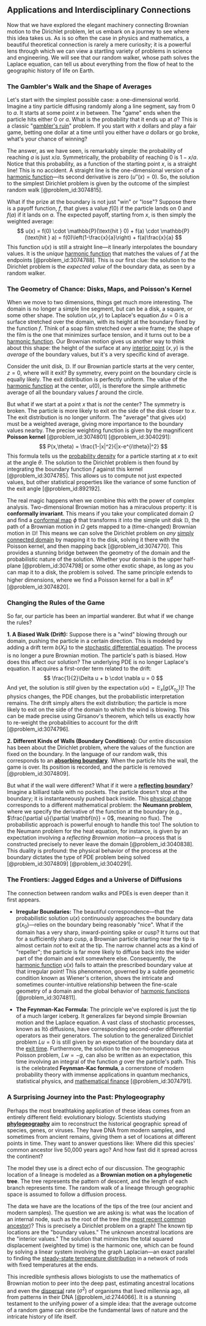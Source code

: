 ## Applications and Interdisciplinary Connections

Now that we have explored the elegant machinery connecting Brownian motion to the Dirichlet problem, let us embark on a journey to see where this idea takes us. As is so often the case in physics and mathematics, a beautiful theoretical connection is rarely a mere curiosity; it is a powerful lens through which we can view a startling variety of problems in science and engineering. We will see that our random walker, whose path solves the Laplace equation, can tell us about everything from the flow of heat to the geographic history of life on Earth.

### The Gambler's Walk and the Shape of Averages

Let's start with the simplest possible case: a one-dimensional world. Imagine a tiny particle diffusing randomly along a line segment, say from $0$ to $a$. It starts at some point $x$ in between. The "game" ends when the particle hits either $0$ or $a$. What is the probability that it ends up at $a$? This is a classic "[gambler's ruin](@article_id:261805)" problem. If you start with $x$ dollars and play a fair game, betting one dollar at a time until you either have $a$ dollars or go broke, what's your chance of winning?

The answer, as we have seen, is remarkably simple: the probability of reaching $a$ is just $x/a$. Symmetrically, the probability of reaching $0$ is $1 - x/a$. Notice that this probability, as a function of the starting point $x$, is a straight line! This is no accident. A straight line is the one-dimensional version of a [harmonic function](@article_id:142903)—its second derivative is zero ($u''(x)=0$). So, the solution to the simplest Dirichlet problem is given by the outcome of the simplest random walk [@problem_id:3074815].

What if the prize at the boundary is not just "win" or "lose"? Suppose there is a payoff function, $f$, that gives a value $f(0)$ if the particle lands on $0$ and $f(a)$ if it lands on $a$. The expected payoff, starting from $x$, is then simply the weighted average:
$$
u(x) = f(0) \cdot \mathbb{P}(\text{hit } 0) + f(a) \cdot \mathbb{P}(\text{hit } a) = f(0)\left(1-\frac{x}{a}\right) + f(a)\frac{x}{a}
$$
This function $u(x)$ is still a straight line—it linearly interpolates the boundary values. It is the *unique* [harmonic function](@article_id:142903) that matches the values of $f$ at the endpoints [@problem_id:3074788]. This is our first clue: the solution to the Dirichlet problem is the *expected value* of the boundary data, as seen by a random walker.

### The Geometry of Chance: Disks, Maps, and Poisson's Kernel

When we move to two dimensions, things get much more interesting. The domain is no longer a simple line segment, but can be a disk, a square, or some other shape. The solution $u(x,y)$ to Laplace's equation $\Delta u = 0$ is a surface stretched over the domain, with its height at the boundary fixed by the function $f$. Think of a soap film stretched over a wire frame; the shape of the film is the one that minimizes surface tension, and it turns out to be a [harmonic function](@article_id:142903). Our Brownian motion gives us another way to think about this shape: the height of the surface at any [interior point](@article_id:149471) $(x,y)$ is the *average* of the boundary values, but it's a very specific kind of average.

Consider the unit disk, $\mathbb{D}$. If our Brownian particle starts at the very center, $z=0$, where will it exit? By symmetry, every point on the boundary circle is equally likely. The exit distribution is perfectly uniform. The value of the [harmonic function](@article_id:142903) at the center, $u(0)$, is therefore the simple arithmetic average of all the boundary values $f$ around the circle.

But what if we start at a point $x$ that is *not* the center? The symmetry is broken. The particle is more likely to exit on the side of the disk closer to $x$. The exit distribution is no longer uniform. The "average" that gives $u(x)$ must be a weighted average, giving more importance to the boundary values nearby. The precise weighting function is given by the magnificent **Poisson kernel** [@problem_id:3074801] [@problem_id:3040291]:
$$
P(x,\theta) = \frac{1-|x|^2}{|x-e^{i\theta}|^2}
$$
This formula tells us the [probability density](@article_id:143372) for a particle starting at $x$ to exit at the angle $\theta$. The solution to the Dirichlet problem is then found by integrating the boundary function $f$ against this kernel [@problem_id:3074785]. This allows us to compute not just expected values, but other statistical properties like the variance of some function of the exit angle [@problem_id:892192].

The real magic happens when we combine this with the power of complex analysis. Two-dimensional Brownian motion has a miraculous property: it is **conformally invariant**. This means if you take your complicated domain $\Omega$ and find a [conformal map](@article_id:159224) $\phi$ that transforms it into the simple unit disk $\mathbb{D}$, the path of a Brownian motion in $\Omega$ gets mapped to a (time-changed) Brownian motion in $\mathbb{D}$! This means we can solve the Dirichlet problem on *any* [simply connected domain](@article_id:196929) by mapping it to the disk, solving it there with the Poisson kernel, and then mapping back [@problem_id:3074770]. This provides a stunning bridge between the geometry of the domain and the probabilistic nature of the solution. Whether your domain is the upper half-plane [@problem_id:3074798] or some other exotic shape, as long as you can map it to a disk, the problem is solved. The same principle extends to higher dimensions, where we find a Poisson kernel for a ball in $\mathbb{R}^d$ [@problem_id:3074820].

### Changing the Rules of the Game

So far, our particle has been an impartial wanderer. But what if we change the rules?

**1. A Biased Walk (Drift):** Suppose there is a "wind" blowing through our domain, pushing the particle in a certain direction. This is modeled by adding a drift term $b(X_t)$ to the [stochastic differential equation](@article_id:139885). The process is no longer a pure Brownian motion. The particle's path is biased. How does this affect our solution? The underlying PDE is no longer Laplace's equation. It acquires a first-order term related to the drift:
$$
\frac{1}{2}\Delta u + b \cdot \nabla u = 0
$$
And yet, the solution is *still* given by the expectation $u(x) = \mathbb{E}_x[g(X_{\tau_D})]$! The physics changes, the PDE changes, but the probabilistic interpretation remains. The drift simply alters the exit distribution; the particle is more likely to exit on the side of the domain to which the wind is blowing. This can be made precise using Girsanov's theorem, which tells us exactly how to re-weight the probabilities to account for the drift [@problem_id:3074796].

**2. Different Kinds of Walls (Boundary Conditions):** Our entire discussion has been about the Dirichlet problem, where the values of the function are fixed on the boundary. In the language of our random walk, this corresponds to an **[absorbing boundary](@article_id:200995)**. When the particle hits the wall, the game is over. Its position is recorded, and the particle is removed [@problem_id:3074809].

But what if the wall were different? What if it were a **[reflecting boundary](@article_id:634040)**? Imagine a billiard table with no pockets. The particle doesn't stop at the boundary; it is instantaneously pushed back inside. This [physical change](@article_id:135748) corresponds to a different mathematical problem: the **Neumann problem**, where we specify the derivative of the function at the boundary (e.g., $\frac{\partial u}{\partial \mathbf{n}} = 0$, meaning no flux). The probabilistic approach is powerful enough to handle this too! The solution to the Neumann problem for the heat equation, for instance, is given by an expectation involving a *reflecting Brownian motion*—a process that is constructed precisely to never leave the domain [@problem_id:3040838]. This duality is profound: the physical behavior of the process at the boundary dictates the type of PDE problem being solved [@problem_id:3074809] [@problem_id:3040291].

### The Frontiers: Jagged Edges and a Universe of Diffusions

The connection between random walks and PDEs is even deeper than it first appears.

- **Irregular Boundaries:** The beautiful correspondence—that the probabilistic solution $u(x)$ continuously approaches the boundary data $g(x_0)$—relies on the boundary being reasonably "nice". What if the domain has a very sharp, inward-pointing spike or cusp? It turns out that for a sufficiently sharp cusp, a Brownian particle starting near the tip is almost certain *not* to exit at the tip. The narrow channel acts as a kind of "repeller"; the particle is far more likely to diffuse back into the wider part of the domain and exit somewhere else. Consequently, the [harmonic function](@article_id:142903) $u(x)$ fails to attain the prescribed boundary value at that irregular point! This phenomenon, governed by a subtle geometric condition known as Wiener's criterion, shows the intricate and sometimes counter-intuitive relationship between the fine-scale geometry of a domain and the global behavior of [harmonic functions](@article_id:139166) [@problem_id:3074811].

- **The Feynman-Kac Formula:** The principle we've explored is just the tip of a much larger iceberg. It generalizes far beyond simple Brownian motion and the Laplace equation. A vast class of stochastic processes, known as Itô diffusions, have corresponding second-order differential operators as their generators. The solution to the generalized Dirichlet problem $Lu=0$ is still given by an expectation of the boundary data at the [exit time](@article_id:190109). Furthermore, the solution to the non-homogeneous Poisson problem, $Lw = -g$, can also be written as an expectation, this time involving an integral of the function $g$ over the particle's path. This is the celebrated **Feynman-Kac formula**, a cornerstone of modern probability theory with immense applications in quantum mechanics, statistical physics, and [mathematical finance](@article_id:186580) [@problem_id:3074791].

### A Surprising Journey into the Past: Phylogeography

Perhaps the most breathtaking application of these ideas comes from an entirely different field: evolutionary biology. Scientists studying **[phylogeography](@article_id:176678)** aim to reconstruct the historical geographic spread of species, genes, or viruses. They have DNA from modern samples, and sometimes from ancient remains, giving them a set of locations at different points in time. They want to answer questions like: Where did this species' common ancestor live 50,000 years ago? And how fast did it spread across the continent?

The model they use is a direct echo of our discussion. The geographic location of a lineage is modeled as a **Brownian motion on a phylogenetic tree**. The tree represents the pattern of descent, and the length of each branch represents time. The random walk of a lineage through geographic space is assumed to follow a diffusion process.

The data we have are the locations of the tips of the tree (our ancient and modern samples). The question we are asking is: what was the location of an internal node, such as the root of the tree (the [most recent common ancestor](@article_id:136228))? This is precisely a Dirichlet problem on a graph! The known tip locations are the "boundary values." The unknown ancestral locations are the "interior values." The solution that minimizes the total squared displacement (weighted by time) is the harmonic one, which can be found by solving a linear system involving the graph Laplacian—an exact parallel to finding the [steady-state temperature distribution](@article_id:175772) in a network of rods with fixed temperatures at the ends.

This incredible synthesis allows biologists to use the mathematics of Brownian motion to peer into the deep past, estimating ancestral locations and even the [dispersal](@article_id:263415) rate ($\sigma^2$) of organisms that lived millennia ago, all from patterns in their DNA [@problem_id:2744066]. It is a stunning testament to the unifying power of a simple idea: that the average outcome of a random game can describe the fundamental laws of nature and the intricate history of life itself.